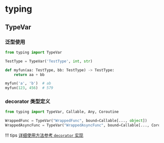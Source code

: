 # typing


## TypeVar

### 泛型使用

``` py
from typing import TypeVar

TestType = TypeVar('TestType', int, str)

def myfun(aa: TestType, bb: TestType) -> TestType:
    return aa + bb

myfun('a', 'b')  # ab
myfun(123, 456)  # 579
```

### decorator 类型定义

``` py
from typing import TypeVar, Callable, Any, Coroutine

WrappedFunc = TypeVar("WrappedFunc", bound=Callable[..., object])
WrappedAsyncFunc = TypeVar("WrappedAsyncFunc", bound=Callable[..., Coroutine[Any, Any, object]])
```

!!! tips
    [详细使用方法参考 `decorator` 实现](decorator.md#typing-类型返回)